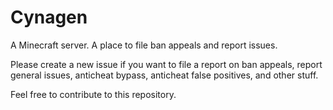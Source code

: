 # Cynagen
A Minecraft server. A place to file ban appeals and report issues.

Please create a new issue if you want to file a report on ban appeals, report general issues, anticheat bypass, anticheat false positives, and other stuff.

Feel free to contribute to this repository.
